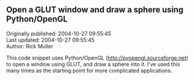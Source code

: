 ## Open a GLUT window and draw a sphere using Python/OpenGL  
Originally published: 2004-10-27 09:55:45  
Last updated: 2004-10-27 09:55:45  
Author: Rick Muller  
  
This code snippet uses Python/OpenGL (http://pyopengl.sourceforge.net) to open a window using GLUT, and draw a sphere into it. I've used this many times as the starting point for more complicated applications.